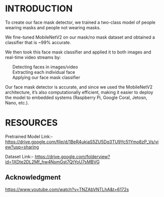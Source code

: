 # INTRODUCTION

To create our face mask detector, we trained a two-class model of people wearing masks and people not wearing masks.<br>

We fine-tuned MobileNetV2 on our mask/no mask dataset and obtained a classifier that is ~99% accurate.<br>

We then took this face mask classifier and applied it to both images and real-time video streams by:<br>

<ul>
Detecting faces in images/video<br>
Extracting each individual face<br>
Applying our face mask classifier<br>
</ul>

Our face mask detector is accurate, and since we used the MobileNetV2 architecture, it’s also computationally efficient, making it easier to deploy the model to embedded systems (Raspberry Pi, Google Coral, Jetosn, Nano, etc.).<br>

# RESOURCES


Pretrained Model Link:- https://drive.google.com/file/d/1BeR4ukiaS5ZU5Dq3TU9Yc51Ymo8zP_Vs/view?usp=sharing

Dataset Link:- https://drive.google.com/folderview?id=1XDte2DL2Mf_hw4NsmGst7QtYoU7sMBVG

## Acknowledgment

https://www.youtube.com/watch?v=TNZAbVNTLhA&t=6172s
